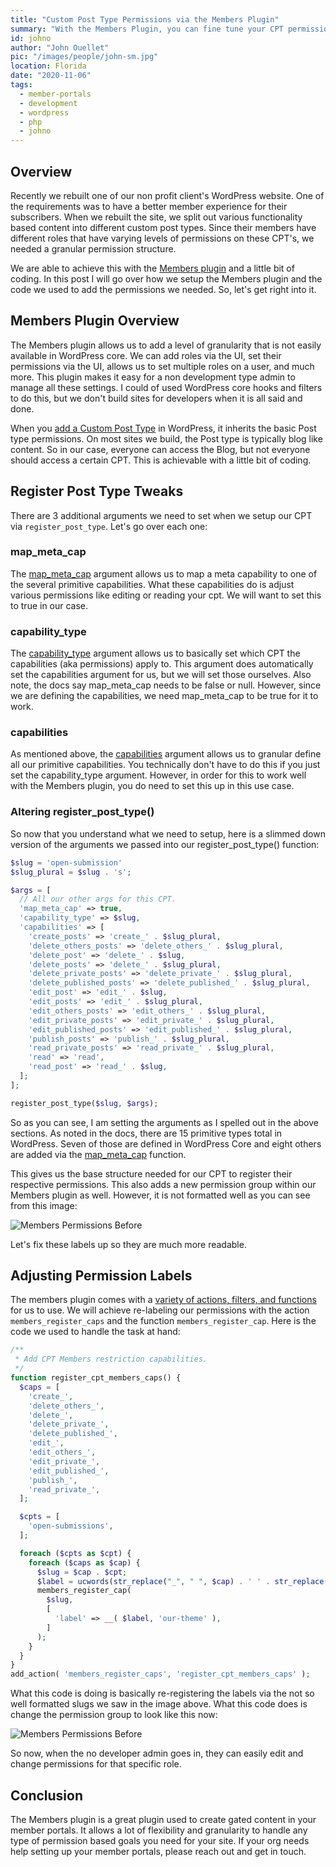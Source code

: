 ```yaml
---
title: "Custom Post Type Permissions via the Members Plugin"
summary: "With the Members Plugin, you can fine tune your CPT permissions per roles in WordPress."
id: johno
author: "John Ouellet"
pic: "/images/people/john-sm.jpg"
location: Florida
date: "2020-11-06"
tags:
  - member-portals
  - development
  - wordpress
  - php
  - johno
---
```


## Overview

Recently we rebuilt one of our non profit client's WordPress website.  One of the requirements was to have a better member experience for their subscribers.  When we rebuilt the site, we split out various functionality based content into different custom post types.  Since their members have different roles that have varying levels of permissions on these CPT's, we needed a granular permission structure.  

We are able to achieve this with the [Members plugin](https://wordpress.org/plugins/members/) and a little bit of coding.  In this post I will go over how we setup the Members plugin and the code we used to add the permissions we needed.  So, let's get right into it.

## Members Plugin Overview

The Members plugin allows us to add a level of granularity that is not easily available in WordPress core.   We can add roles via the UI, set their permissions via the UI, allows us to set multiple roles on a user, and much more.  This plugin makes it easy for a non development type admin to manage all these settings.  I could of used WordPress core hooks and filters to do this, but we don't build sites for developers when it is all said and done.

When you [add a Custom Post Type](https://developer.wordpress.org/reference/functions/register_post_type/) in WordPress, it inherits the basic Post type permissions.  On most sites we build, the Post type is typically blog like content.  So in our case, everyone can access the Blog, but not everyone should access a certain CPT.  This is achievable with a little bit of coding.  

## Register Post Type Tweaks

There are 3 additional arguments we need to set when we setup our CPT via ```register_post_type```.  Let's go over each one:

### map_meta_cap

The [map_meta_cap](https://developer.wordpress.org/reference/functions/register_post_type/#map_meta_cap) argument allows us to map a meta capability to one of the several primitive capabilities.  What these capabilities do is adjust various permissions like editing or reading your cpt.  We will want to set this to true in our case.

### capability_type

The [capability_type](https://developer.wordpress.org/reference/functions/register_post_type/#capability_type) argument allows us to basically set which CPT the capabilities (aka permissions) apply to.  This argument does automatically set the capabilities argument for us, but we will set those ourselves.  Also note, the docs say map_meta_cap needs to be false or null.  However, since we are defining the capabilities, we need map_meta_cap to be true for it to work.

### capabilities

As mentioned above, the [capabilities](https://developer.wordpress.org/reference/functions/register_post_type/#capabilities) argument allows us to granular define all our primitive capabilities.  You technically don't have to do this if you just set the capability_type argument. However, in order for this to work well with the Members plugin, you do need to set this up in this use case.

### Altering register_post_type()

So now that you understand what we need to setup, here is a slimmed down version of the arguments we passed into our register_post_type() function:

```php
$slug = 'open-submission'
$slug_plural = $slug . 's';

$args = [
  // All our other args for this CPT.
  'map_meta_cap' => true,
  'capability_type' => $slug,
  'capabilities' => [
    'create_posts' => 'create_' . $slug_plural,
    'delete_others_posts' => 'delete_others_' . $slug_plural,
    'delete_post' => 'delete_' . $slug,
    'delete_posts' => 'delete_' . $slug_plural,
    'delete_private_posts' => 'delete_private_' . $slug_plural,
    'delete_published_posts' => 'delete_published_' . $slug_plural,
    'edit_post' => 'edit_' . $slug,
    'edit_posts' => 'edit_' . $slug_plural,
    'edit_others_posts' => 'edit_others_' . $slug_plural,
    'edit_private_posts' => 'edit_private_' . $slug_plural,
    'edit_published_posts' => 'edit_published_' . $slug_plural,
    'publish_posts' => 'publish_' . $slug_plural,
    'read_private_posts' => 'read_private_' . $slug_plural,
    'read' => 'read',
    'read_post' => 'read_' . $slug,
  ];
];

register_post_type($slug, $args);
```

So as you can see, I am setting the arguments as I spelled out in the above sections.  As noted in the docs, there are 15 primitive types total in WordPress.  Seven of those are defined in WordPress Core and eight others are added via the [map_meta_cap](https://developer.wordpress.org/reference/functions/map_meta_cap/) function.  

This gives us the base structure needed for our CPT to register their respective permissions.  This also adds a new permission group within our Members plugin as well.  However, it is not formatted well as you can see from this image:

![Members Permissions Before](/images/articles/cpt-perms/perms-before.jpg)

Let's fix these labels up so they are much more readable.

## Adjusting Permission Labels

The members plugin comes with a [variety of actions, filters, and functions](https://github.com/justintadlock/members/tree/master/inc) for us to use.  We will achieve re-labeling our permissions with the action ```members_register_caps``` and the function ```members_register_cap```.  Here is the code we used to handle the task at hand:

```php
/**
 * Add CPT Members restriction capabilities.
 */
function register_cpt_members_caps() {
  $caps = [
    'create_',
    'delete_others_',
    'delete_',
    'delete_private_',
    'delete_published_',
    'edit_',
    'edit_others_',
    'edit_private_',
    'edit_published_',
    'publish_',
    'read_private_',
  ];

  $cpts = [
    'open-submissions',
  ];

  foreach ($cpts as $cpt) {
    foreach ($caps as $cap) {
      $slug = $cap . $cpt;
      $label = ucwords(str_replace("_", " ", $cap) . ' ' . str_replace("-", " ", $cpt));
      members_register_cap(
        $slug,
        [
          'label' => __( $label, 'our-theme' ),
        ]
      );
    }
  }
}
add_action( 'members_register_caps', 'register_cpt_members_caps' );
```

What this code is doing is basically re-registering the labels via the not so well formatted slugs we saw in the image above.  What this code does is change the permission group to look like this now:

![Members Permissions Before](/images/articles/cpt-perms/perms-after.jpg)

So now, when the no developer admin goes in, they can easily edit and change permissions for that specific role. 

## Conclusion

The Members plugin is a great plugin used to create gated content in your member portals.  It allows a lot of flexibility and granularity to handle any type of permission based goals you need for your site.  If your org needs help setting up your member portals, please reach out and get in touch.



